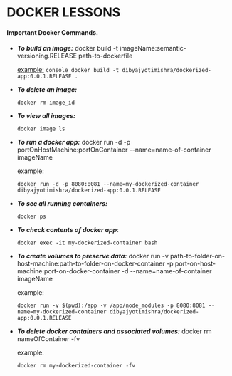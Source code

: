# DOCKER LESSONS

#### Important Docker Commands.
- ***To build an image:*** docker build -t imageName:semantic-versioning.RELEASE path-to-dockerfile

    <u>example:</u>
        ```console
        docker build -t dibyajyotimishra/dockerized-app:0.0.1.RELEASE .
        ```
    <br />

- ***To delete an image:*** 
  
    ```console
    docker rm image_id
    ```

- ***To view all images:*** 
   ```console
   docker image ls
   ```

- ***To run a docker app:*** docker run -d -p portOnHostMachine:portOnContainer --name=name-of-container imageName

    example:
    ```console
    docker run -d -p 8080:8081 --name=my-dockerized-container dibyajyotimishra/dockerized-app:0.0.1.RELEASE
    ```

- ***To see all running containers:*** 
    ```console
    docker ps
    ```

- ***To check contents of docker app***:
    ```console
    docker exec -it my-dockerized-container bash
    ```

- ***To create volumes to preserve data:*** docker run -v path-to-folder-on-host-machine:path-to-folder-on-docker-container -p port-on-host-machine:port-on-docker-container -d --name=name-of-container imageName

    example:
    ```console
    docker run -v $(pwd):/app -v /app/node_modules -p 8080:8081 --name=my-dockerized-container dibyajyotimishra/dockerized-app:0.0.1.RELEASE
    ```

- ***To delete docker containers and associated volumes:*** docker rm nameOfContainer -fv

    example:
    ```console
    docker rm my-dockerized-container -fv
    ```



